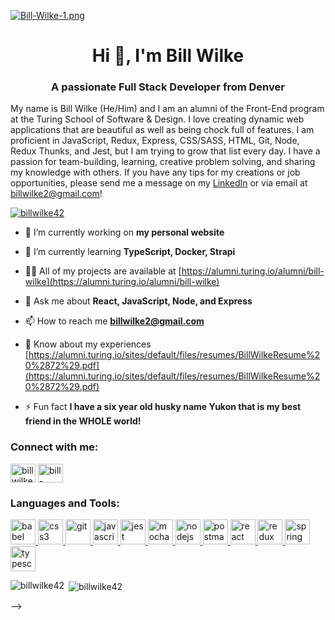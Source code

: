 [![Bill-Wilke-1.png](https://i.postimg.cc/xjtpK9fb/Bill-Wilke-1.png)](https://postimg.cc/qg6GrVCk)

<h1 align="center">Hi 👋, I'm Bill Wilke</h1>
<h3 align="center">A passionate Full Stack Developer from Denver</h3>

My name is Bill Wilke (He/Him) and I am an alumni of the Front-End program at the Turing School of Software & Design. I love creating dynamic web applications that are beautiful as well as being chock full of features. I am proficient in JavaScript, Redux, Express, CSS/SASS, HTML, Git, Node, Redux Thunks, and Jest, but I am trying to grow that list every day. I have a passion for team-building, learning, creative problem solving, and sharing my knowledge with others. If you have any tips for my creations or job opportunities, please send me a message on my [LinkedIn](https://www.linkedin.com/in/bill-wilke) or via email at billwilke2@gmail.com!

<p align="left"> <a href="https://github.com/ryo-ma/github-profile-trophy"><img src="https://github-profile-trophy.vercel.app/?username=billwilke42" alt="billwilke42" /></a> </p>

- 🔭 I’m currently working on **my personal website**

- 🌱 I’m currently learning **TypeScript, Docker, Strapi**

- 👨‍💻 All of my projects are available at [https://alumni.turing.io/alumni/bill-wilke](https://alumni.turing.io/alumni/bill-wilke)

- 💬 Ask me about **React, JavaScript, Node, and Express**

- 📫 How to reach me **billwilke2@gmail.com**

- 📄 Know about my experiences [https://alumni.turing.io/sites/default/files/resumes/BillWilkeResume%20%2872%29.pdf](https://alumni.turing.io/sites/default/files/resumes/BillWilkeResume%20%2872%29.pdf)

- ⚡ Fun fact **I have a six year old husky name Yukon that is my best friend in the WHOLE world!**

<h3 align="left">Connect with me:</h3>
<p align="left">
<a href="https://twitter.com/billwilke720" target="blank"><img align="center" src="https://cdn.jsdelivr.net/npm/simple-icons@3.0.1/icons/twitter.svg" alt="billwilke720" height="30" width="40" /></a>
<a href="https://linkedin.com/in/bill-wilke" target="blank"><img align="center" src="https://cdn.jsdelivr.net/npm/simple-icons@3.0.1/icons/linkedin.svg" alt="bill-wilke" height="30" width="40" /></a>
</p>

<h3 align="left">Languages and Tools:</h3>
<p align="left"> <a href="https://babeljs.io/" target="_blank"> <img src="https://www.vectorlogo.zone/logos/babeljs/babeljs-icon.svg" alt="babel" width="40" height="40"/> </a> <a href="https://www.w3schools.com/css/" target="_blank"> <img src="https://devicons.github.io/devicon/devicon.git/icons/css3/css3-original-wordmark.svg" alt="css3" width="40" height="40"/> </a> <a href="https://git-scm.com/" target="_blank"> <img src="https://www.vectorlogo.zone/logos/git-scm/git-scm-icon.svg" alt="git" width="40" height="40"/> </a> <a href="https://developer.mozilla.org/en-US/docs/Web/JavaScript" target="_blank"> <img src="https://devicons.github.io/devicon/devicon.git/icons/javascript/javascript-original.svg" alt="javascript" width="40" height="40"/> </a> <a href="https://jestjs.io" target="_blank"> <img src="https://www.vectorlogo.zone/logos/jestjsio/jestjsio-icon.svg" alt="jest" width="40" height="40"/> </a> <a href="https://mochajs.org" target="_blank"> <img src="https://www.vectorlogo.zone/logos/mochajs/mochajs-icon.svg" alt="mocha" width="40" height="40"/> </a> <a href="https://nodejs.org" target="_blank"> <img src="https://devicons.github.io/devicon/devicon.git/icons/nodejs/nodejs-original-wordmark.svg" alt="nodejs" width="40" height="40"/> </a> <a href="https://postman.com" target="_blank"> <img src="https://www.vectorlogo.zone/logos/getpostman/getpostman-icon.svg" alt="postman" width="40" height="40"/> </a> <a href="https://reactjs.org/" target="_blank"> <img src="https://devicons.github.io/devicon/devicon.git/icons/react/react-original-wordmark.svg" alt="react" width="40" height="40"/> </a> <a href="https://redux.js.org" target="_blank"> <img src="https://devicons.github.io/devicon/devicon.git/icons/redux/redux-original.svg" alt="redux" width="40" height="40"/> </a> <a href="https://spring.io/" target="_blank"> <img src="https://www.vectorlogo.zone/logos/springio/springio-icon.svg" alt="spring" width="40" height="40"/> </a> <a href="https://www.typescriptlang.org/" target="_blank"> <img src="https://devicons.github.io/devicon/devicon.git/icons/typescript/typescript-original.svg" alt="typescript" width="40" height="40"/> </a> </p>

<p><img align="left" src="https://github-readme-stats.vercel.app/api/top-langs?username=billwilke42&show_icons=true&locale=en&layout=compact" alt="billwilke42" /></p>

<p>&nbsp;<img align="center" src="https://github-readme-stats.vercel.app/api?username=billwilke42&show_icons=true&locale=en" alt="billwilke42" /></p>
-->
